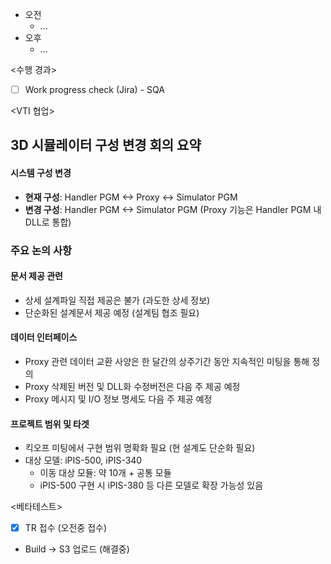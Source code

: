 - 오전
	- ...
- 오후
	- ...

<수행 경과>
- [ ] Work progress check (Jira) - SQA

<VTI 협업>
## 3D 시뮬레이터 구성 변경 회의 요약
#### 시스템 구성 변경
- **현재 구성**: Handler PGM <-> Proxy <-> Simulator PGM
- **변경 구성**: Handler PGM <-> Simulator PGM (Proxy 기능은 Handler PGM 내 DLL로 통합)
### 주요 논의 사항
#### 문서 제공 관련
- 상세 설계파일 직접 제공은 불가 (과도한 상세 정보)
- 단순화된 설계문서 제공 예정 (설계팀 협조 필요)
#### 데이터 인터페이스
- Proxy 관련 데이터 교환 사양은 한 달간의 상주기간 동안 지속적인 미팅을 통해 정의
- Proxy 삭제된 버전 및 DLL화 수정버전은 다음 주 제공 예정
- Proxy 메시지 및 I/O 정보 명세도 다음 주 제공 예정
#### 프로젝트 범위 및 타겟
- 킥오프 미팅에서 구현 범위 명확화 필요 (현 설계도 단순화 필요)
- 대상 모델: iPIS-500, iPIS-340
    - 이동 대상 모듈: 약 10개 + 공통 모듈
    - iPIS-500 구현 시 iPIS-380 등 다른 모델로 확장 가능성 있음

<베타테스트>
- [x] TR 접수 (오전중 접수)
- Build -> S3 업로드 (해결중)
